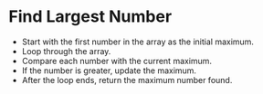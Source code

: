 # Find Largest Number
- Start with the first number in the array as the initial maximum.
- Loop through the array.
- Compare each number with the current maximum.
- If the number is greater, update the maximum.
- After the loop ends, return the maximum number found.
